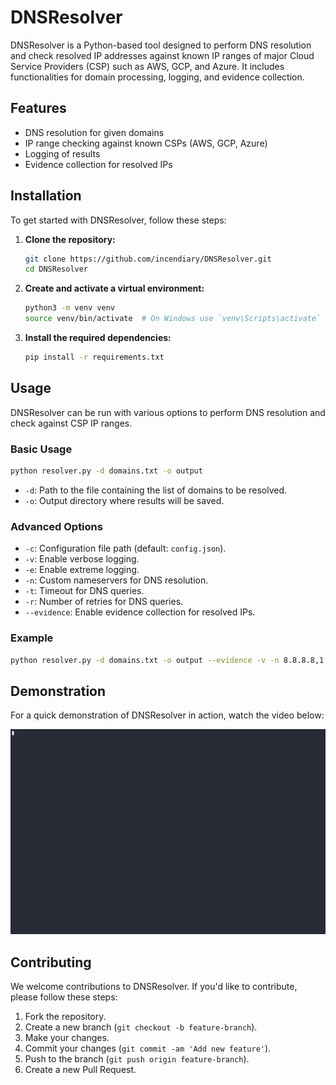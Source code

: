 # DNSResolver

DNSResolver is a Python-based tool designed to perform DNS resolution and check resolved IP addresses against known IP
ranges of major Cloud Service Providers (CSP) such as AWS, GCP, and Azure. It includes functionalities for domain
processing, logging, and evidence collection.

## Features

- DNS resolution for given domains
- IP range checking against known CSPs (AWS, GCP, Azure)
- Logging of results
- Evidence collection for resolved IPs

## Installation

To get started with DNSResolver, follow these steps:

1. **Clone the repository:**

   ```bash
   git clone https://github.com/incendiary/DNSResolver.git
   cd DNSResolver
   ```

2. **Create and activate a virtual environment:**

   ```bash
   python3 -m venv venv
   source venv/bin/activate  # On Windows use `venv\Scripts\activate`
   ```

3. **Install the required dependencies:**

   ```bash
   pip install -r requirements.txt
   ```

## Usage

DNSResolver can be run with various options to perform DNS resolution and check against CSP IP ranges.

### Basic Usage

```bash
python resolver.py -d domains.txt -o output
```

- `-d`: Path to the file containing the list of domains to be resolved.
- `-o`: Output directory where results will be saved.

### Advanced Options

- `-c`: Configuration file path (default: `config.json`).
- `-v`: Enable verbose logging.
- `-e`: Enable extreme logging.
- `-n`: Custom nameservers for DNS resolution.
- `-t`: Timeout for DNS queries.
- `-r`: Number of retries for DNS queries.
- `--evidence`: Enable evidence collection for resolved IPs.

### Example

```bash
python resolver.py -d domains.txt -o output --evidence -v -n 8.8.8.8,1.1.1.1 -t 2 -r 3
```

## Demonstration

For a quick demonstration of DNSResolver in action, watch the video below:

![DNSResolver Demo](Media/simplerun.gif)

## Contributing

We welcome contributions to DNSResolver. If you'd like to contribute, please follow these steps:

1. Fork the repository.
2. Create a new branch (`git checkout -b feature-branch`).
3. Make your changes.
4. Commit your changes (`git commit -am 'Add new feature'`).
5. Push to the branch (`git push origin feature-branch`).
6. Create a new Pull Request.

